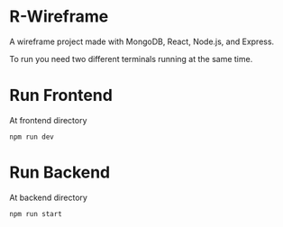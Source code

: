 # R-Wireframe
A wireframe project made with MongoDB, React, Node.js, and Express.

To run you need two different terminals running at the same time.

# Run Frontend
At frontend directory

    npm run dev

# Run Backend
At backend directory 

    npm run start

